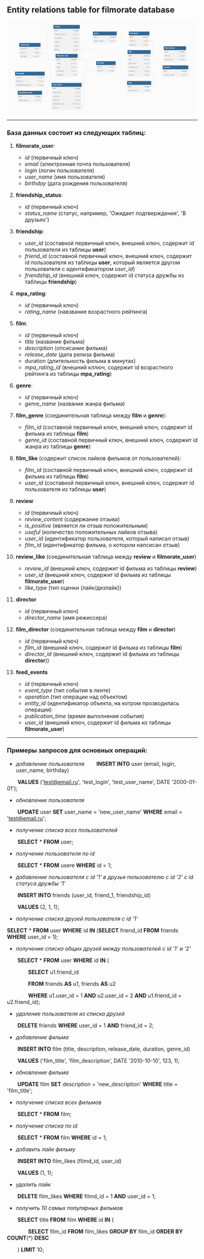 ## Entity relations table for filmorate database

![er table](er.jpg)

---
### База данных состоит из следующих таблиц:
1. __filmorate_user__:
    -  *id* (первичный ключ)
    -  *email* (электронная почта пользователя)
    -  *login* (логин пользователя)
    -  *user_name* (имя пользователя)
    -  *birthday* (дата рождения пользователя)
2. __friendship_status__:
    - *id* (первичный ключ)
    - *status_name* (статус, например, 'Ожидает подтверждения', 'В друзьях')
3. __friendship__:
    - *user_id* (составной первичный ключ, внешний ключ, содержит id пользователя из таблицы __user__)
    - *friend_id* (составной первичный ключ, внешний ключ, содержит id пользователя из таблицы __user__, который является другом пользователя c идентификатором *user_id*)
    - *friendship_id* (внешний ключ, содержит id статуса дружбы из таблицы __friendship__)
4. __mpa_rating__:
    - *id* (первичный ключ)
    - *rating_name* (навзвание возрастного рейтинга)
5. __film__:
    - *id* (первичный ключ)
    - *title* (название фильма)
    - *description* (опсисание фильма)
    - *release_date* (дата релиза фильма)
    - duration (длительность фильма в минутах)
    - *mpa_rating_id* (внешний кллюч, содержит id возрастного рейтинга из таблицы __mpa_rating__)
6. __genre__:
    - *id* (первичный ключ)
    - *genre_name* (название жанра фильма)
7. __film_genre__ (соединительная таблица между __film__ и __genre__):
    - *film_id* (составной первичный ключ, внешний ключ, содержит id фильма из таблицы __film__)
    - *genre_id* (составной первичный ключ, внешний ключ, содержит id жанра из таблицы __genre__)
8. __film_like__ (содержит список лайков фильмов от пользователей):
    - *film_id* (составной первичный ключ, внешний ключ, содержит id фильма из таблицы __film__)
    - *user_id* (составной первичный ключ, внешний ключ, содержит id пользователя из таблицы __user__)
9. __review__
    - *id* (первичный ключ)
    - *review_content* (содержание отзыва)
    - *is_positive* (является ли отзыв положительным)
    - *useful* (количество положительных лайков отзыва)
    - *user_id* (идентификатор пользователя, который написал отзыв)
    - *film_id* (идентификатор фильма, о котором напсисан отзыв)

10. __review_like__ (соединительная таблица между __review__ и __filmorate_user__)
    - *review_id* (внешний ключ, содержит id фильма из таблицы __review__)
    - *user_id* (внешний ключ, содержит id фильма из таблицы __filmorate_user__)
    - *like_type* (тип оценки (лайк/дизлайк))
11. __director__
    - *id* (первичный ключ)
    - *director_name* (имя режиссера)
12. __film_director__ (соединительная таблица между __film__ и __director__)
    - *id* (первичный ключ)
    - *film_id* (внешний ключ, содержит id фильма из таблицы __film__)
    - *director_id* (внешний ключ, содержит id фильма из таблицы __director__))
13. __feed_events__
    - *id* (первичный ключ)
    - *event_type* (тип события в ленте)
    - *operation* (тип операции над объектом)
    - *entity_id* (идентификатор объекта, на котром прозводилась операция)
    - *publication_time* (время выполнения события)
    - *user_id* (внешний ключ, содержит id фильма из таблицы __filmorate_user__)
---

### Примеры запросов для основных операций:
- *добавление пользователя*
&emsp;&emsp;__INSERT INTO__ user (email, login, user_name, birthday)

&emsp;&emsp;__VALUES__ ('test@email.ru', 'test_login', 'test_user_name', DATE '2000-01-01');

   
- *обновление пользователя*
  
&emsp;&emsp;__UPDATE__ user __SET__ user_name = 'new_user_name' __WHERE__ email = 'test@email.ru';

- *получение списка всех пользователей*

&emsp;&emsp;__SELECT__ * __FROM__ user;

- *получение пользователя по id*
  
&emsp;&emsp;__SELECT__ * __FROM__ usere __WHERE__ id = 1;

- *добавление пользователя с id '1' в друзья пользователю с id '2' с id статуса дружбы '1'*
  
&emsp;&emsp;__INSERT INTO__ friends (user_id, friend_1, friendship_id)

&emsp;&emsp;__VALUES__ (2, 1, 1);

- *получение списка друзей пользователя с id '1'*
  
__SELECT__ * __FROM__ user __WHERE__ id __IN__ (__SELECT__ friend_id __FROM__ friends __WHERE__ user_id = 1);

- *получение списка общих друзей между пользователей с id '1' и '2'*
  
&emsp;&emsp;__SELECT__ * __FROM__ user __WHERE__ id __IN__ (

&emsp;&emsp;&emsp;&emsp;__SELECT__ u1.friend_id

&emsp;&emsp;&emsp;&emsp;__FROM__ friends __AS__ u1, friends __AS__ u2

&emsp;&emsp;&emsp;&emsp;__WHERE__ u1.user_id = 1 __AND__ u2.user_id = 2 __AND__ u1.friend_id = u2.friend_id);

- *удаление пользователя из списка друзей*

&emsp;&emsp;__DELETE__ friends __WHERE__ user_id = 1 __AND__ friend_id = 2;

- *добавление фильма*

&emsp;&emsp;__INSERT INTO__ film (title, description, release_date, duration, genre_id)

&emsp;&emsp;__VALUES__ ('film_title', 'film_description', DATE '2010-10-10', 123, 1);

- *обновление фильма*

&emsp;&emsp;__UPDATE__ film __SET__ description = 'new_description' __WHERE__ title = 'film_title';

- *получение списка всех фильмов*

&emsp;&emsp;__SELECT__ * __FROM__ film;

- *получение списка по id*

&emsp;&emsp;__SELECT__ * __FROM__ film __WHERE__ id = 1;

- *добавить лайк фильму*

&emsp;&emsp;__INSERT INTO__ film_likes (filmd_id, user_id)


&emsp;&emsp;__VALUES__ (1, 1);

- *удалить лайк*

&emsp;&emsp;__DELETE__ film_likes __WHERE__ filmd_id = 1 __AND__ user_id = 1; 

- *получить 10 самых популярных фильмов*

&emsp;&emsp;__SELECT__ title __FROM__ film __WHERE__ id __IN__ (

&emsp;&emsp;&emsp;&emsp;__SELECT__ film_id __FROM__ film_likes __GROUP BY__ film_id __ORDER BY__ __COUNT__(*) __DESC__

&emsp;&emsp;) __LIMIT__ 10;


